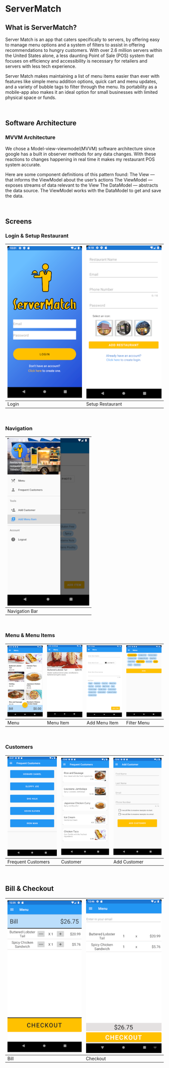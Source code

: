 # ServerMatch

## What is ServerMatch?
Server Match is an app that caters specifically to servers, by offering easy to manage menu options and a system of filters to assist in offering recommendations to hungry customers. With over 2.6 million servers within the United States alone, a less daunting Point of Sale (POS) system that focuses on efficiency and accessibility is necessary for retailers and servers with less tech experience.

Server Match makes maintaining a list of menu items easier than ever with features like simple menu addition options, quick cart and menu updates, and a variety of bubble tags to filter through the menu. Its portability as a mobile-app also makes it an ideal option for small businesses with limited physical space or funds.

&nbsp;

## Software Architecture
### MVVM Architecture
We chose a Model-view-viewmodel(MVVM) software architecture since google has a built in observer methods for any data changes. With these reactions to changes happening in real time  it makes my restaurant POS system accurate. 

Here are some component definitions of this pattern found:
The View — that informs the ViewModel about the user’s actions
The ViewModel — exposes streams of data relevant to the View
The DataModel — abstracts the data source. The ViewModel works with the DataModel to get and save the data.

&nbsp;

## Screens
### Login & Setup Restaurant
| ![Login](readme_img/login.PNG) | ![Setup Restaurant](readme_img/setupRestaurant.PNG)
|--------------| ------------------------| 
| Login | Setup Restaurant |

&nbsp;

### Navigation
| ![Nav Bar](readme_img/navigation.PNG) |
|--------------|
| Navigation Bar |

&nbsp;

### Menu & Menu Items
|![Menu Screen](readme_img/menu.PNG) | ![Menu Item](readme_img/menuItem.PNG) | ![Add Menu Item](readme_img/addMenuItem.PNG) | ![Filter Menu](readme_img/filters.PNG) | 
|--------------| ------------------------|  ------------------- |  ------------------- |
| Menu | Menu Item | Add Menu Item | Filter Menu |

&nbsp;

### Customers
|![Customers Screen](readme_img/frequentCustomerList.PNG) | ![Customer Screen](readme_img/onclickFrequentCustomer.PNG) | ![Add Customer](readme_img/addCustomer.PNG) |
|--------------| ------------------------|  ------------------- |
| Frequent Customers | Customer | Add Customer |

&nbsp;


## Bill & Checkout
| ![Bill](readme_img/cart.PNG) | ![Nav Bar](readme_img/checkout.PNG) |
|--------------|--------------|
| Bill | Checkout |


